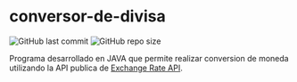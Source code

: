 # conversor-de-divisa

![GitHub last commit](https://img.shields.io/github/last-commit/sanchezih/conversor-de-divisa)
![GitHub repo size](https://img.shields.io/github/repo-size/sanchezih/conversor-de-divisa)

Programa desarrollado en JAVA que permite realizar conversion de moneda utilizando la API publica de [Exchange Rate API](https://www.exchangerate-api.com/docs/free).